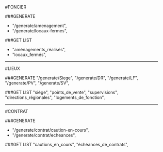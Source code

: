 #FONCIER

###GENERATE

- "/generate/amenagement",
- "/generate/locaux-fermes",

###GET LIST

- "aménagements_réalisés",
- "locaux_fermés",

---

#LIEUX

###GENERATE
"/generate/Siege",
"/generate/DR",
"/generate/LF",
"/generate/PV",
"/generate/SV",

###GET LIST
"siège",
"points_de_vente",
"supervisions",
"directions_régionales",
"logements_de_fonction",

---

#CONTRAT

###GENERATE

- "/generate/contrat/caution-en-cours",
- "/generate/contrat/echeances",

###GET LIST
"cautions_en_cours",
"échéances_de_contrats",
